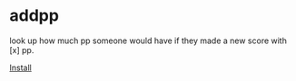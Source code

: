 # addpp
look up how much pp someone would have if they made a new score with [x] pp.

[Install](https://github.com/Nodebuck/addpp/raw/master/addpp.user.js)
